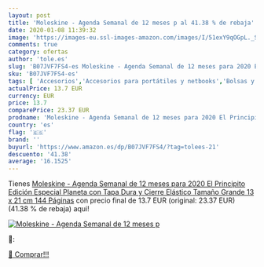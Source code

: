 ```yaml
---
layout: post
title: 'Moleskine - Agenda Semanal de 12 meses p al 41.38 % de rebaja'
date: 2020-01-08 11:39:32
image: 'https://images-eu.ssl-images-amazon.com/images/I/51exY9qOGpL._SL400_.jpg'
comments: true
category: ofertas
author: 'tole.es'
slug: 'B07JVF7FS4-es Moleskine - Agenda Semanal de 12 meses para 2020 El...'
sku: 'B07JVF7FS4-es'
tags: [ 'Accesorios','Accesorios para portátiles y netbooks','Bolsas y fundas para portátiles y netbooks','Informática','Mochilas para portátiles y netbooks','moleskine', ]
actualPrice: 13.7 EUR
currency: EUR
price: 13.7
comparePrice: 23.37 EUR
prodname: 'Moleskine - Agenda Semanal de 12 meses para 2020 El Principito Edición Especial Planeta con Tapa Dura y Cierre Elástico  Tamaño Grande 13 x 21 cm  144 Páginas'
country: 'es'
flag: '🇪🇸'
brand: ''
buyurl: 'https://www.amazon.es/dp/B07JVF7FS4/?tag=tolees-21'
descuento: '41.38'
average: '16.1525'
---
```


Tienes [Moleskine - Agenda Semanal de 12 meses para 2020 El Principito Edición Especial Planeta con Tapa Dura y Cierre Elástico  Tamaño Grande 13 x 21 cm  144 Páginas](https://www.amazon.es/dp/B07JVF7FS4/?tag=tolees-21) con precio final de  13.7 EUR (original: 23.37 EUR) (41.38 %  de rebaja) aqui!

[![Moleskine - Agenda Semanal de 12 meses p](https://images-eu.ssl-images-amazon.com/images/I/51exY9qOGpL._SL400_.jpg)](https://www.amazon.es/dp/B07JVF7FS4/?tag=tolees-21)

🔎:


[🛒 Comprar!!!](https://www.amazon.es/dp/B07JVF7FS4/?tag=tolees-21)
